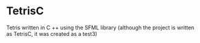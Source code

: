 # TetrisC
Tetris written in C ++ using the SFML library (although the project is written as TetrisC, it was created as a test3)
